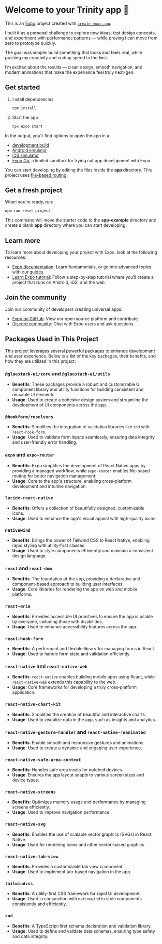 # Welcome to your Trinity app 👋

This is an [Expo](https://expo.dev) project created with [`create-expo-app`](https://www.npmjs.com/package/create-expo-app).

I built it as a personal challenge to explore new ideas, test design concepts, and experiment with performance patterns — while proving I can move from zero to prototype quickly.

The goal was simple: build something that looks and feels real, while pushing my creativity and coding speed to the limit.

I’m excited about the results — clean design, smooth navigation, and modern animations that make the experience feel truly next-gen.

## Get started

1. Install dependencies

   ```bash
   npm install
   ```

2. Start the app

   ```bash
   npx expo start
   ```

In the output, you'll find options to open the app in a

- [development build](https://docs.expo.dev/develop/development-builds/introduction/)
- [Android emulator](https://docs.expo.dev/workflow/android-studio-emulator/)
- [iOS simulator](https://docs.expo.dev/workflow/ios-simulator/)
- [Expo Go](https://expo.dev/go), a limited sandbox for trying out app development with Expo

You can start developing by editing the files inside the **app** directory. This project uses [file-based routing](https://docs.expo.dev/router/introduction).

## Get a fresh project

When you're ready, run:

```bash
npm run reset-project
```

This command will move the starter code to the **app-example** directory and create a blank **app** directory where you can start developing.

## Learn more

To learn more about developing your project with Expo, look at the following resources:

- [Expo documentation](https://docs.expo.dev/): Learn fundamentals, or go into advanced topics with our [guides](https://docs.expo.dev/guides).
- [Learn Expo tutorial](https://docs.expo.dev/tutorial/introduction/): Follow a step-by-step tutorial where you'll create a project that runs on Android, iOS, and the web.

## Join the community

Join our community of developers creating universal apps.

- [Expo on GitHub](https://github.com/expo/expo): View our open source platform and contribute.
- [Discord community](https://chat.expo.dev): Chat with Expo users and ask questions.

## Packages Used in This Project

This project leverages several powerful packages to enhance development and user experience. Below is a list of the key packages, their benefits, and how they are utilized in this project:

### `@gluestack-ui/core` and `@gluestack-ui/utils`

- **Benefits**: These packages provide a robust and customizable UI component library and utility functions for building consistent and reusable UI elements.
- **Usage**: Used to create a cohesive design system and streamline the development of UI components across the app.

### `@hookform/resolvers`

- **Benefits**: Simplifies the integration of validation libraries like `zod` with `react-hook-form`.
- **Usage**: Used to validate form inputs seamlessly, ensuring data integrity and user-friendly error handling.

### `expo` and `expo-router`

- **Benefits**: Expo simplifies the development of React Native apps by providing a managed workflow, while `expo-router` enables file-based routing for better navigation management.
- **Usage**: Core to the app's structure, enabling cross-platform development and intuitive navigation.

### `lucide-react-native`

- **Benefits**: Offers a collection of beautifully designed, customizable icons.
- **Usage**: Used to enhance the app's visual appeal with high-quality icons.

### `nativewind`

- **Benefits**: Brings the power of Tailwind CSS to React Native, enabling rapid styling with utility-first classes.
- **Usage**: Used to style components efficiently and maintain a consistent design language.

### `react` and `react-dom`

- **Benefits**: The foundation of the app, providing a declarative and component-based approach to building user interfaces.
- **Usage**: Core libraries for rendering the app on web and mobile platforms.

### `react-aria`

- **Benefits**: Provides accessible UI primitives to ensure the app is usable by everyone, including those with disabilities.
- **Usage**: Used to enhance accessibility features across the app.

### `react-hook-form`

- **Benefits**: A performant and flexible library for managing forms in React.
- **Usage**: Used to handle form state and validation efficiently.

### `react-native` and `react-native-web`

- **Benefits**: `react-native` enables building mobile apps using React, while `react-native-web` extends this capability to the web.
- **Usage**: Core frameworks for developing a truly cross-platform application.

### `react-native-chart-kit`

- **Benefits**: Simplifies the creation of beautiful and interactive charts.
- **Usage**: Used to visualize data in the app, such as insights and analytics.

### `react-native-gesture-handler` and `react-native-reanimated`

- **Benefits**: Enable smooth and responsive gestures and animations.
- **Usage**: Used to create a dynamic and engaging user experience.

### `react-native-safe-area-context`

- **Benefits**: Handles safe area insets for notched devices.
- **Usage**: Ensures the app layout adapts to various screen sizes and device types.

### `react-native-screens`

- **Benefits**: Optimizes memory usage and performance by managing screens efficiently.
- **Usage**: Used to improve navigation performance.

### `react-native-svg`

- **Benefits**: Enables the use of scalable vector graphics (SVGs) in React Native.
- **Usage**: Used for rendering icons and other vector-based graphics.

### `react-native-tab-view`

- **Benefits**: Provides a customizable tab view component.
- **Usage**: Used to implement tab-based navigation in the app.

### `tailwindcss`

- **Benefits**: A utility-first CSS framework for rapid UI development.
- **Usage**: Used in conjunction with `nativewind` to style components consistently and efficiently.

### `zod`

- **Benefits**: A TypeScript-first schema declaration and validation library.
- **Usage**: Used to define and validate data schemas, ensuring type safety and data integrity.
